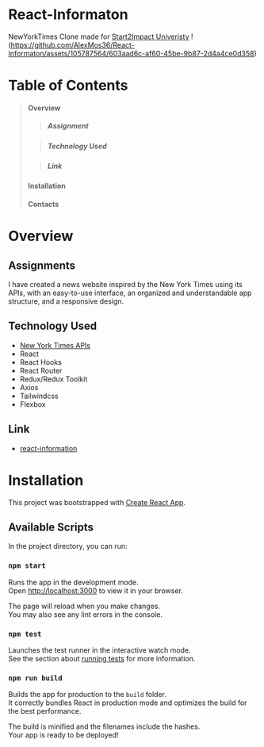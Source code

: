# React-Informaton

NewYorkTimes Clone made for [Start2Impact Univeristy](https://www.start2impact.it/)
!(https://github.com/AlexMos36/React-Informaton/assets/105787564/603aad6c-af60-45be-9b87-2d4a4ce0d358)

# Table of Contents

> #### Overview
>
> > ##### Assignment
>
> > ##### Technology Used
>
> > ##### Link
>
> #### Installation
>
> #### Contacts

# Overview

## Assignments

I have created a news website inspired by the New York Times using its APIs, with an easy-to-use interface, an organized and understandable app structure, and a responsive design.

## Technology Used

- [New York Times APIs](https://developer.nytimes.com/get-started)
- React
- React Hooks
- React Router
- Redux/Redux Toolkit
- Axios
- Tailwindcss
- Flexbox

## Link

- [react-information](https://information-s2i.netlify.app)

# Installation

This project was bootstrapped with [Create React App](https://github.com/facebook/create-react-app).

## Available Scripts

In the project directory, you can run:

### `npm start`

Runs the app in the development mode.\
Open [http://localhost:3000](http://localhost:3000) to view it in your browser.

The page will reload when you make changes.\
You may also see any lint errors in the console.

### `npm test`

Launches the test runner in the interactive watch mode.\
See the section about [running tests](https://facebook.github.io/create-react-app/docs/running-tests) for more information.

### `npm run build`

Builds the app for production to the `build` folder.\
It correctly bundles React in production mode and optimizes the build for the best performance.

The build is minified and the filenames include the hashes.\
Your app is ready to be deployed!
